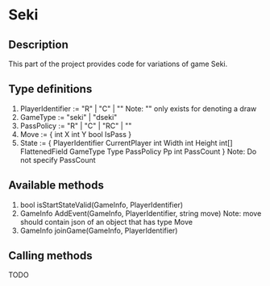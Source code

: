 # Seki

## Description

This part of the project provides code for variations of game Seki.

## Type definitions

1. PlayerIdentifier := "R" | "C" | ""
   Note: "" only exists for denoting a draw
2. GameType := "seki" | "dseki"
3. PassPolicy := "R" | "C" | "RC" | ""
4. Move := {
   int X
   int Y
   bool IsPass
   }
5. State := {
   PlayerIdentifier CurrentPlayer
   int Width
   int Height
   int[] FlattenedField
   GameType Type
   PassPolicy Pp
   int PassCount
   }
   Note: Do not specify PassCount

## Available methods

1. bool isStartStateValid(GameInfo, PlayerIdentifier)
2. GameInfo AddEvent(GameInfo, PlayerIdentifier, string move)
   Note: move should contain json of an object that has type Move
3. GameInfo joinGame(GameInfo, PlayerIdentifier)

## Calling methods

TODO

## 